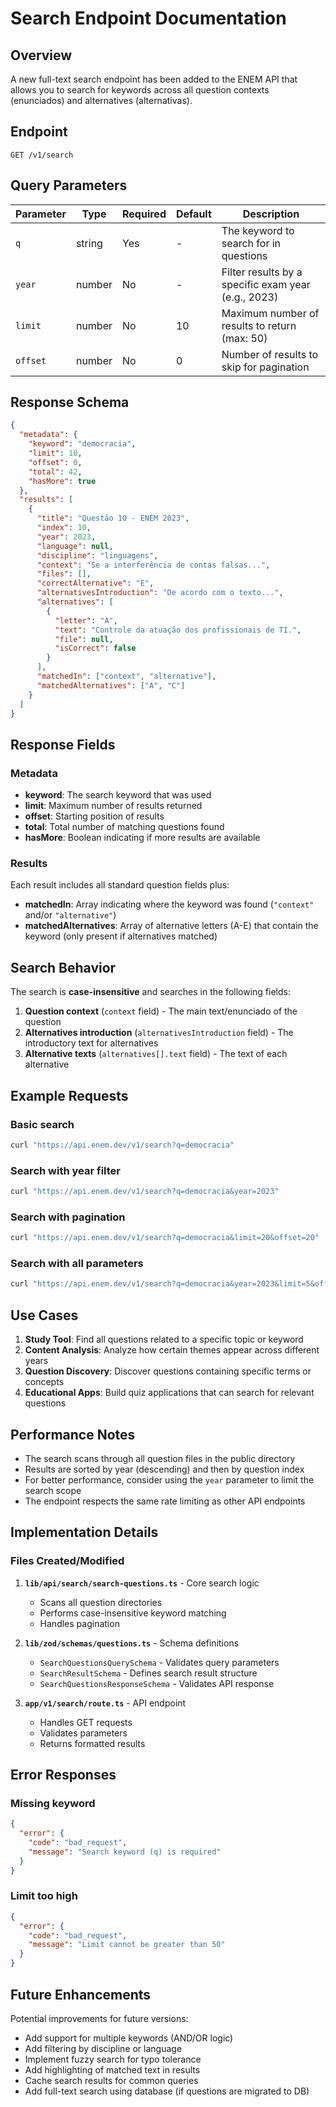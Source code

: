 # Search Endpoint Documentation

## Overview
A new full-text search endpoint has been added to the ENEM API that allows you to search for keywords across all question contexts (enunciados) and alternatives (alternativas).

## Endpoint

```
GET /v1/search
```

## Query Parameters

| Parameter | Type | Required | Default | Description |
|-----------|------|----------|---------|-------------|
| `q` | string | Yes | - | The keyword to search for in questions |
| `year` | number | No | - | Filter results by a specific exam year (e.g., 2023) |
| `limit` | number | No | 10 | Maximum number of results to return (max: 50) |
| `offset` | number | No | 0 | Number of results to skip for pagination |

## Response Schema

```json
{
  "metadata": {
    "keyword": "democracia",
    "limit": 10,
    "offset": 0,
    "total": 42,
    "hasMore": true
  },
  "results": [
    {
      "title": "Questão 10 - ENEM 2023",
      "index": 10,
      "year": 2023,
      "language": null,
      "discipline": "linguagens",
      "context": "Se a interferência de contas falsas...",
      "files": [],
      "correctAlternative": "E",
      "alternativesIntroduction": "De acordo com o texto...",
      "alternatives": [
        {
          "letter": "A",
          "text": "Controle da atuação dos profissionais de TI.",
          "file": null,
          "isCorrect": false
        }
      ],
      "matchedIn": ["context", "alternative"],
      "matchedAlternatives": ["A", "C"]
    }
  ]
}
```

## Response Fields

### Metadata
- **keyword**: The search keyword that was used
- **limit**: Maximum number of results returned
- **offset**: Starting position of results
- **total**: Total number of matching questions found
- **hasMore**: Boolean indicating if more results are available

### Results
Each result includes all standard question fields plus:
- **matchedIn**: Array indicating where the keyword was found (`"context"` and/or `"alternative"`)
- **matchedAlternatives**: Array of alternative letters (A-E) that contain the keyword (only present if alternatives matched)

## Search Behavior

The search is **case-insensitive** and searches in the following fields:
1. **Question context** (`context` field) - The main text/enunciado of the question
2. **Alternatives introduction** (`alternativesIntroduction` field) - The introductory text for alternatives
3. **Alternative texts** (`alternatives[].text` field) - The text of each alternative

## Example Requests

### Basic search
```bash
curl "https://api.enem.dev/v1/search?q=democracia"
```

### Search with year filter
```bash
curl "https://api.enem.dev/v1/search?q=democracia&year=2023"
```

### Search with pagination
```bash
curl "https://api.enem.dev/v1/search?q=democracia&limit=20&offset=20"
```

### Search with all parameters
```bash
curl "https://api.enem.dev/v1/search?q=democracia&year=2023&limit=5&offset=0"
```

## Use Cases

1. **Study Tool**: Find all questions related to a specific topic or keyword
2. **Content Analysis**: Analyze how certain themes appear across different years
3. **Question Discovery**: Discover questions containing specific terms or concepts
4. **Educational Apps**: Build quiz applications that can search for relevant questions

## Performance Notes

- The search scans through all question files in the public directory
- Results are sorted by year (descending) and then by question index
- For better performance, consider using the `year` parameter to limit the search scope
- The endpoint respects the same rate limiting as other API endpoints

## Implementation Details

### Files Created/Modified

1. **`lib/api/search/search-questions.ts`** - Core search logic
   - Scans all question directories
   - Performs case-insensitive keyword matching
   - Handles pagination

2. **`lib/zod/schemas/questions.ts`** - Schema definitions
   - `SearchQuestionsQuerySchema` - Validates query parameters
   - `SearchResultSchema` - Defines search result structure
   - `SearchQuestionsResponseSchema` - Validates API response

3. **`app/v1/search/route.ts`** - API endpoint
   - Handles GET requests
   - Validates parameters
   - Returns formatted results

## Error Responses

### Missing keyword
```json
{
  "error": {
    "code": "bad_request",
    "message": "Search keyword (q) is required"
  }
}
```

### Limit too high
```json
{
  "error": {
    "code": "bad_request",
    "message": "Limit cannot be greater than 50"
  }
}
```

## Future Enhancements

Potential improvements for future versions:
- Add support for multiple keywords (AND/OR logic)
- Add filtering by discipline or language
- Implement fuzzy search for typo tolerance
- Add highlighting of matched text in results
- Cache search results for common queries
- Add full-text search using database (if questions are migrated to DB)
